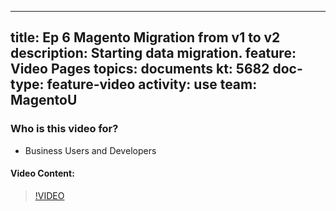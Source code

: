 
---
title: Ep 6 Magento Migration from v1 to v2
description: Starting data migration.
feature: Video Pages
topics: documents
kt: 5682
doc-type: feature-video
activity: use
team: MagentoU
---

### Who is this video for?

* Business Users and Developers

#### Video Content:

>[!VIDEO](https://video.tv.adobe.com/v/35833)